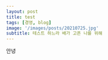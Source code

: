 ```yaml
---
layout: post
title: test
tags: [경영, blog]
image: '/images/posts/20210725.jpg'
subtitle: 테스트 하느라 배가 고픈 나를 위해
---
```


<div class='notice'>
안녕
</div>